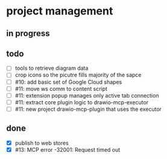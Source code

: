 # project management

## in progress


## todo

* [ ] tools to retrieve diagram data
* [ ] crop icons so the picutre fills majority of the sapce
* [ ] #10: add basic set of Google Cloud shapes
* [ ] #11: move ws comm to content script
* [ ] #11: extension popup manages only active tab connection
* [ ] #11: extract core plugin logic to drawio-mcp-executor
* [ ] #11: new project drawio-mcp-plugin that uses the executor

## done

* [x] publish to web stores
* [x] #13: MCP error -32001: Request timed out
